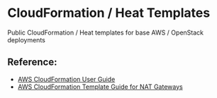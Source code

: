 # CloudFormation / Heat Templates
Public CloudFormation / Heat templates for base AWS / OpenStack deployments

## Reference:

* [AWS CloudFormation User Guide](http://docs.aws.amazon.com/AWSCloudFormation/latest/UserGuide/Welcome.html)
* [AWS CloudFormation Template Guide for NAT Gateways](http://docs.aws.amazon.com/AWSCloudFormation/latest/UserGuide/aws-resource-ec2-natgateway.html)
